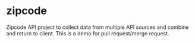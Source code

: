 # zipcode
Zipcode API project to collect data from multiple API sources and combine and return to client.
This is a demo for pull request/merge request.
